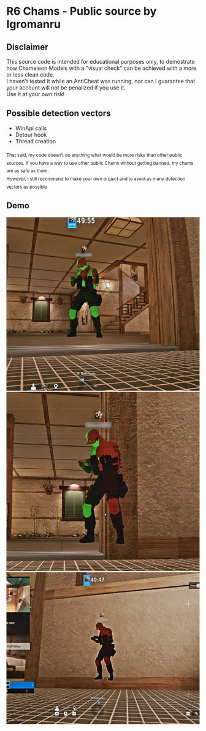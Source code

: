 # R6 Chams - Public source by Igromanru

## Disclaimer
This source code is intended for educational purposes only, to demostrate how Chameleon Models with a "visual check" can be achieved with a more or less clean code.  
I haven't tested it while an AntiCheat was running, nor can I guarantee that your account will not be penalized if you use it.  
Use it at your own risk!  

## Possible detection vectors
- WinApi calls
- Detour hook
- Thread creation
  
<sub>That said, my code doesn't do anything what would be more risky than other public sources. If you have a way to use other public Chams without getting banned, my chams are as safe as them.  
However, I still recommend to make your own project and to avoid as many detection vectors as possible</sub>

## Demo
![visible](/pictures/visible.jpg)
![half_visible](/pictures/half_visible.jpg)
![invisible](/pictures/invisible.jpg)